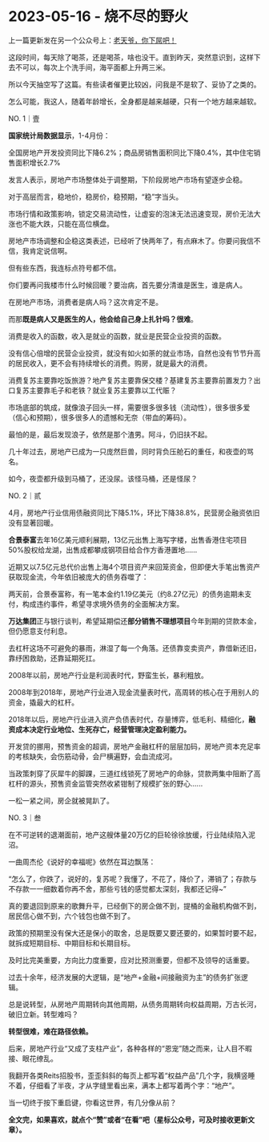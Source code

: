 # 2023-05-16 - 烧不尽的野火

上一篇更新发在另一个公众号上：[老天爷，你下屌吧！](http://mp.weixin.qq.com/s?__biz=Mzg2ODg2ODA4Mg==&mid=2247484137&idx=1&sn=8cd1998ba5c7b99d1b0738f936186bf9&chksm=cea48874f9d301629ac8de8ba68463f498b13e9448e87c2880350bda2c045ceaa637b42dd296&scene=21#wechat_redirect)

这段时间，每天除了喝茶，还是喝茶，啥也没干。直到昨天，突然意识到，这样下去不可以，每次上个洗手间，海平面都上升两三米。

所以今天抽空写了这篇。有些读者催更比较凶，问我是不是软了、妥协了之类的。

怎么可能，我这人，随着年龄增长，全身都是越来越硬，只有一个地方越来越软。

NO. 1｜壹

**国家统计局数据显示**，1-4月份：

全国房地产开发投资同比下降6.2%；商品房销售面积同比下降0.4%，其中住宅销售面积增长2.7%

发言人表示，房地产市场整体处于调整期，下阶段房地产市场有望逐步企稳。

对于高层而言，稳地价，稳房价，稳预期，“稳”字当头。

市场行情和政策影响，锁定交易流动性，让虚妄的泡沫无法迅速变现，房价无法大涨也不能大跌，只能在高位横盘。

房地产市场调整和企稳这类表述，已经听了快两年了，有点麻木了。你要问我信不信，我肯定说信啊。

但有些东西，我连标点符号都不信。

你们要再问我楼市什么时候回暖？要治病，首先要分清谁是医生，谁是病人。

在房地产市场，消费者是病人吗？这次肯定不是。

而那**既是病人又是医生的人，他会给自己身上扎针吗？很难**。

消费是收入的函数，收入是就业的函数，就业是民营企业投资的函数。

没有信心倍增的民营企业投资，就没有如火如荼的就业市场，自然也没有节节升高的居民收入，更不会有持续增长的消费。购房，就是最大的消费。

消费复苏主要靠吃饭旅游？地产复苏主要靠保交楼？基建复苏主要靠前置发力？出口复苏主要靠毛子和老铁？就业复苏主要靠以工代赈？

市场底部的筑成，就像浪子回头一样，需要很多很多钱（流动性），很多很多爱（信心和预期），很多很多人的遗憾和无奈（带血的筹码）。

最怕的是，最后发现浪子，依然是那个渣男。阿斗，仍旧扶不起。

几十年过去，房地产已成为一只庞然巨兽，同时背负压舱石的重任，和夜壶的骂名。

如今，夜壶都升级到马桶了，还没尿。该怪马桶，还是怪尿？

NO. 2｜贰

4月，房地产行业信用债融资同比下降5.1%，环比下降38.8%，民营房企融资依旧没有显著回暖。

**合景泰富**去年16亿美元顺利展期，13亿元出售上海写字楼，出售香港住宅项目50%股权给龙湖，出售成都攀成钢项目给合作方香港置地......

近期又以7.5亿元总代价出售上海4个项目资产来回笼资金，但即便大手笔出售资产获取现金流，今年依旧被庞大的债务吞噬了：

两天前，合景泰富称，有一笔本金约1.19亿美元（约8.27亿元）的债务逾期未支付，构成违约事件，希望寻求境外债务的全面解决方案。

**万达集团**正与银行谈判，希望延期偿还**部分销售不理想项目**今年到期的贷款本金，但仍愿意支付利息。

去杠杆这场不可避免的暴雨，淋湿了每一个角落。还债靠变卖资产，靠借新还旧，靠纾困救助，还靠延期死扛。

2008年以前，房地产行业是利润表时代，野蛮生长，暴利粗放。

2008年到2018年，房地产行业进入现金流量表时代，高周转的核心在于用别人的资金，撬最大的杠杆。

2018年以后，房地产行业进入资产负债表时代，存量博弈，低毛利、精细化，**融资成本决定行业地位、生死存亡，经营管理决定盈利能力。**

开发贷的挪用，预售资金的超调，房地产金融杠杆的层层加码，房地产资本充足率的考核缺失，会伤筋动骨，会尸横遍野，会血流成河。

当政策刺穿了灰犀牛的脚踝，三道红线锁死了房地产的命脉，贷款两集中阻断了高杠杆的源头，预售资金监管突然收紧钳制了规模扩张的野心......

一松一紧之间，房企就被晃趴了。

NO. 3｜叁

在不可逆转的退潮面前，地产这艘体量20万亿的巨轮徐徐放缓，行业陆续陷入泥沼。

一曲周杰伦《说好的幸福呢》依然在耳边飘荡：

“怎么了，你跌了，说好的，复苏呢？我懂了，不花了，降价了，滞销了；存款与不存款一一细数着你再不舍，那些亏钱的感觉都太深刻，我都还记得~”

真的要退回到原来的歌舞升平，已经倒下的房企做不到，提桶的金融机构做不到，居民信心做不到，六个钱包也做不到了。

政策的预期里没有保大还是保小的取舍，总是既要又要还要的，如果暂时要不起，就拆成短期目标、中期目标和长期目标。

及时比完美重要，方向比力度重要，应对比预测重要，但都不及领导的话重要。

过去十余年，经济发展的大逻辑，是“地产+金融+间接融资为主”的债务扩张逻辑。

总是说转型，从房地产周期转向其他周期，从债务周期转向权益周期，万古长河，破旧立新。转型难吗？

**转型很难，难在路径依赖。**

后来，房地产行业“又成了支柱产业”，各种各样的“恩宠”随之而来，让人目不暇接、眼花缭乱。

我翻开各类Reits招股书，歪歪斜斜的每页上都写着“权益产品”几个字，我横竖睡不着，仔细看了半夜，才从字缝里看出来，满本上都写着两个字：“地产”。

当一切终于按下重启键，你看这世界，有几分像从前？

**全文完，如果喜欢，就点个“赞”或者“在看”吧（星标公众号，可及时接收更新文章）。**